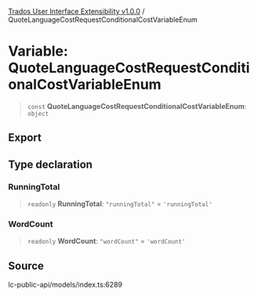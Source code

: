 [Trados User Interface Extensibility v1.0.0](../wiki/globals) / QuoteLanguageCostRequestConditionalCostVariableEnum

# Variable: QuoteLanguageCostRequestConditionalCostVariableEnum

> `const` **QuoteLanguageCostRequestConditionalCostVariableEnum**: `object`

## Export

## Type declaration

### RunningTotal

> `readonly` **RunningTotal**: `"runningTotal"` = `'runningTotal'`

### WordCount

> `readonly` **WordCount**: `"wordCount"` = `'wordCount'`

## Source

lc-public-api/models/index.ts:6289
